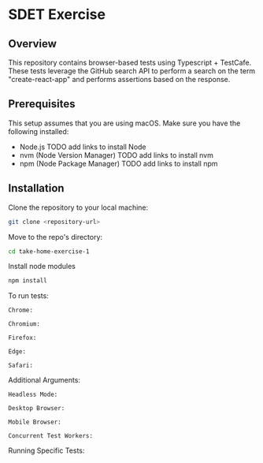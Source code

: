 # SDET Exercise

## Overview

This repository contains browser-based tests using Typescript + TestCafe. These tests leverage the GitHub search API to perform a search on the term "create-react-app" and performs assertions based on the response.

## Prerequisites

This setup assumes that you are using macOS. Make sure you have the following installed:

- Node.js
TODO add links to install Node
- nvm (Node Version Manager)
TODO add links to install nvm
- npm (Node Package Manager)
TODO add links to install npm

## Installation

Clone the repository to your local machine:
```bash
git clone <repository-url>
```
Move to the repo's directory:
```bash
cd take-home-exercise-1
```
Install node modules
```bash
npm install
```

To run tests:

    Chrome:

    Chromium:

    Firefox:

    Edge:

    Safari:


Additional Arguments:

    Headless Mode:

    Desktop Browser:

    Mobile Browser:

    Concurrent Test Workers:

Running Specific Tests:



